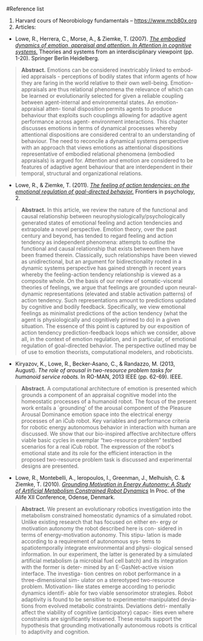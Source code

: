 #Reference list

1. Harvard cours of Neorobiology fundamentals – https://www.mcb80x.org 
2. Articles:

* Lowe, R., Herrera, C., Morse, A., & Ziemke, T. (2007). [*The embodied dynamics of emotion, appraisal and attention. In Attention in cognitive systems.*](https://drive.google.com/drive/folders/0BwvQgyvMme8cQkJBdmwwMFdOdUE) Theories and systems from an interdisciplinary viewpoint (pp. 1-20). Springer Berlin Heidelberg.

> **Abstract.** Emotions can be considered inextricably linked to embod- ied appraisals - perceptions of bodily states that inform agents of how they are faring in the world relative to their own well-being. Emotion- appraisals are thus relational phenomena the relevance of which can be learned or evolutionarily selected for given a reliable coupling between agent-internal and environmental states. An emotion-appraisal atten- tional disposition permits agents to produce behaviour that exploits such couplings allowing for adaptive agent performance across agent- environment interactions. This chapter discusses emotions in terms of dynamical processes whereby attentional dispositions are considered central to an understanding of behaviour. The need to reconcile a dynamical systems perspective with an approach that views emotions as attentional dispositions representative of embodied relational phenomena (embodied appraisals) is argued for. Attention and emotion are considered to be features of adaptive agent behaviour that are interdependent in their temporal, structural and organizational relations.

* Lowe, R., & Ziemke, T. (2011). [*The feeling of action tendencies: on the emotional regulation of goal-directed behavior.*](https://drive.google.com/drive/folders/0BwvQgyvMme8cQkJBdmwwMFdOdUE) Frontiers in psychology, 2.

> **Abstract.** In this article, we review the nature of the functional and causal relationship between neurophysiologically/psychologically generated states of emotional feeling and action tendencies and extrapolate a novel perspective. Emotion theory, over the past century and beyond, has tended to regard feeling and action tendency as independent phenomena: attempts to outline the functional and causal relationship that exists between them have been framed therein. Classically, such relationships have been viewed as unidirectional, but an argument for bidirectionality rooted in a dynamic systems perspective has gained strength in recent years whereby the feeling-action tendency relationship is viewed as a composite whole. On the basis of our review of somatic-visceral theories of feelings, we argue that feelings are grounded upon neural-dynamic representations (elevated and stable activation patterns) of action tendency. Such representations amount to predictions updated by cognitive and bodily feedback. Specifically, we view emotional feelings as minimalist predictions of the action tendency (what the agent is physiologically and cognitively primed to do) in a given situation. The essence of this point is captured by our exposition of action tendency prediction-feedback loops which we consider, above all, in the context of emotion regulation, and in particular, of emotional regulation of goal-directed behavior. The perspective outlined may be of use to emotion theorists, computational modelers, and roboticists.

* Kiryazov, K., Lowe, R., Becker-Asano, C., & Randazzo, M. (2013, August). *The role of arousal in two-resource problem tasks for humanoid service robots.* In RO-MAN, 2013 IEEE (pp. 62-69). IEEE.

> **Abstract.** A computational architecture of emotion is presented which grounds a component of an appraisal cognitive model into the homeostatic processes of a humanoid robot. The focus of the present work entails a `grounding' of the arousal component of the Pleasure Arousal Dominance emotion space into the electrical energy processes of an iCub robot. Key variables and performance criteria for robotic energy autonomous behavior in interaction with human are discussed. We show that our bio-inspired affective architecture offers viable basic cycles in exemplar “two-resource problem” testbed scenarios for a real iCub robot. The expression of the robot's emotional state and its role for the efficient interaction in the proposed two-resource problem task is discussed and experimental designs are presented.


* Lowe, R., Montebelli, A., Ieropoulos, I., Greenman, J., Melhuish, C. & Ziemke, T. (2010). [*Grounding Motivation in Energy Autonomy: A Study of Artificial Metabolism Constrained Robot Dynamics*](https://drive.google.com/drive/folders/0BwvQgyvMme8cQkJBdmwwMFdOdUE) In Proc. of the Alife XII Conference, Odense, Denmark.

> **Abstract.** We present an evolutionary robotics investigation into the metabolism constrained homeostatic dynamics of a simulated robot. Unlike existing research that has focused on either en- ergy or motivation autonomy the robot described here is con- sidered in terms of energy-motivation autonomy. This stipu- lation is made according to a requirement of autonomous sys- tems to spatiotemporally integrate environmental and physi- ological sensed information. In our experiment, the latter is generated by a simulated artificial metabolism (a microbial fuel cell batch) and its integration with the former is deter- mined by an E-GasNet-active vision interface. The investiga- tion centres on robot performance in a three-dimensional sim- ulator on a stereotyped two-resource problem. Motivation- like states emerge according to periodic dynamics identifi- able for two viable sensorimotor strategies. Robot adaptivity is found to be sensitive to experimenter-manipulated devia- tions from evolved metabolic constraints. Deviations detri- mentally affect the viability of cognitive (anticipatory) capac- ities even where constraints are significantly lessened. These results support the hypothesis that grounding motivationally autonomous robots is critical to adaptivity and cognition.



